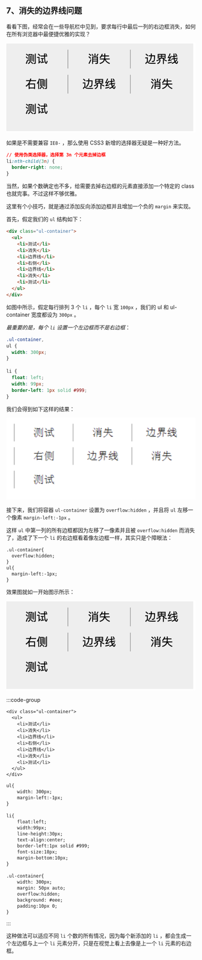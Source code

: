 ## 7、消失的边界线问题

看看下图，经常会在一些导航栏中见到，要求每行中最后一列的右边框消失，如何在所有浏览器中最便捷优雅的实现？

![image](./img/97248168-230b9c80-183c-11eb-9f26-952ed1f05671.png)

如果是不需要兼容 `IE8-` ，那么使用 CSS3 新增的选择器无疑是一种好方法。

```css
// 使用伪类选择器，选择第 3n 个元素去掉边框
li:nth-child(3n) {
  border-right: none;
}
```

当然，如果个数确定也不多，给需要去掉右边框的元素直接添加一个特定的 class 也就完事。不过这样不够优雅。

这里有个小技巧，就是通过添加反向添加边框并且增加一个负的 `margin` 来实现。

首先，假定我们的 `ul` 结构如下：

```html
<div class="ul-container">
  <ul>
    <li>测试</li>
    <li>消失</li>
    <li>边界线</li>
    <li>右侧</li>
    <li>边界线</li>
    <li>消失</li>
    <li>测试</li>
  </ul>
</div>
```

如图中所示，假定每行排列 3 个 `li` ，每个 `li` 宽 `100px` ，我们的 ul 和 ul-container 宽度都设为 `300px` 。

_最重要的是，每个 `li` 设置一个左边框而不是右边框_：

```css
.ul-container,
ul {
  width: 300px;
}

li {
  float: left;
  width: 99px;
  border-left: 1px solid #999;
}
```

我们会得到如下这样的结果：

![image](./img/97248223-420a2e80-183c-11eb-9760-02529b28fc4a.png)

接下来，我们将容器 `ul-container` 设置为 `overflow:hidden` ，并且将 `ul` 左移一个像素 `margin-left:-1px` 。

这样 `ul` 中第一列的所有边框都因为左移了一像素并且被 `overflow:hidden` 而消失了，造成了下一个 `li` 的右边框看着像左边框一样，其实只是个障眼法：

```
.ul-container{
  overflow:hidden;
}
ul{
  margin-left:-1px;
}
```

效果图就如一开始图示所示：

![image](./img/97248168-230b9c80-183c-11eb-9f26-952ed1f05671.png)

:::code-group

```html[html]
<div class="ul-container">
  <ul>
    <li>测试</li>
    <li>消失</li>
    <li>边界线</li>
    <li>右侧</li>
    <li>边界线</li>
    <li>消失</li>
    <li>测试</li>
  </ul>
</div>
```

```css[css]
ul{
	width: 300px;
	margin-left:-1px;
}

li{
	float:left;
	width:99px;
	line-height:30px;
	text-align:center;
	border-left:1px solid #999;
	font-size:18px;
	margin-bottom:10px;
}

.ul-container{
	width: 300px;
	margin: 50px auto;
	overflow:hidden;
	background: #eee;
	padding:10px 0;
}

```

:::

这种做法可以适应不同 `li` 个数的所有情况，因为每个新添加的 `li` ，都会生成一个左边框与上一个 `li` 元素分开，只是在视觉上看上去像是上一个 `li` 元素的右边框。
